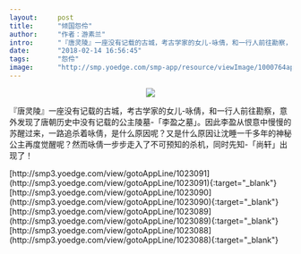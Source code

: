 ```yaml
---
layout:     post
title:      "倾国怨伶"
author:     "作者：游素兰"
intro:      "『唐灵陵』一座没有记载的古城，考古学家的女儿-咏倩，和一行人前往勘察，意外发现了唐朝历史中没有记载的公主陵墓-「李盈之墓」。因此李盈从恨意中慢慢的苏醒过来，一路追杀着咏倩，是什么原因呢？又是什么原因让沈睡一千多年的神秘公主再度觉醒呢？然而咏倩一步步走入了不可预知的杀机，同时先知-「尚轩」出现了！"
date:       "2018-02-14 16:56:45"
tags:       "怨伶"
image:      "http://smp.yoedge.com/smp-app/resource/viewImage/1000764appline.png"
---
```

<div style="text-align: center">
<p><img src="http://smp.yoedge.com/smp-app/resource/viewImage/1000764appline.png"/></p>
</div>
<p class="post-meta">
<span>『唐灵陵』一座没有记载的古城，考古学家的女儿-咏倩，和一行人前往勘察，意外发现了唐朝历史中没有记载的公主陵墓-「李盈之墓」。因此李盈从恨意中慢慢的苏醒过来，一路追杀着咏倩，是什么原因呢？又是什么原因让沈睡一千多年的神秘公主再度觉醒呢？然而咏倩一步步走入了不可预知的杀机，同时先知-「尚轩」出现了！</span>
</p>
[http://smp3.yoedge.com/view/gotoAppLine/1023091](http://smp3.yoedge.com/view/gotoAppLine/1023091){:target="_blank"}
[http://smp3.yoedge.com/view/gotoAppLine/1023090](http://smp3.yoedge.com/view/gotoAppLine/1023090){:target="_blank"}
[http://smp3.yoedge.com/view/gotoAppLine/1023089](http://smp3.yoedge.com/view/gotoAppLine/1023089){:target="_blank"}
[http://smp3.yoedge.com/view/gotoAppLine/1023088](http://smp3.yoedge.com/view/gotoAppLine/1023088){:target="_blank"}



